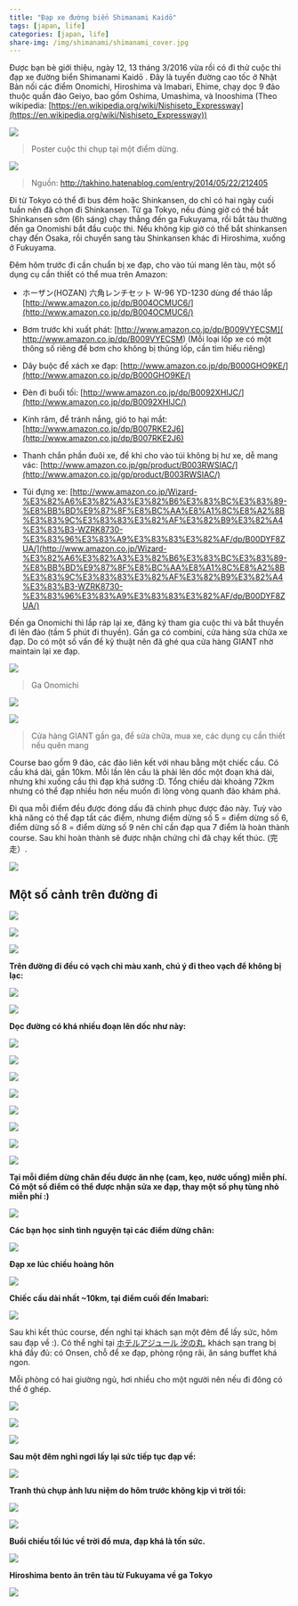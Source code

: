 ```yaml
---
title: "Đạp xe đường biển Shimanami Kaidō"
tags: [japan, life]
categories: [japan, life]
share-img: /img/shimanami/shimanami_cover.jpg
---
```


Được bạn bè giới thiệu, ngày 12, 13 tháng 3/2016 vừa rồi có đi thử cuộc thi đạp xe đường biển Shimanami Kaidō . Đây là tuyến đường cao tốc ở Nhật Bản nối các điểm Onomichi, Hiroshima và Imabari, Ehime, chạy dọc 9 đảo thuộc quần đảo Geiyo, bao gồm Oshima, Umashima, và Inooshima (Theo wikipedia: [https://en.wikipedia.org/wiki/Nishiseto_Expressway](https://en.wikipedia.org/wiki/Nishiseto_Expressway))

![](/img/shimanami/shimanami_1.jpg)

> Poster cuộc thi chụp tại một điểm dừng.

![](/img/shimanami/shimanami_2.jpg)

> Nguồn: http://takhino.hatenablog.com/entry/2014/05/22/212405

Đi từ Tokyo có thể đi bus đêm hoặc Shinkansen, do chỉ có hai ngày cuối tuần nên đã chọn đi Shinkansen. Từ ga Tokyo, nếu đúng giờ có thể bắt Shinkansen sớm (6h sáng) chạy thẳng đến ga Fukuyama, rồi bắt tàu thường đến ga Onomishi bắt đầu cuộc thi. Nếu không kịp giờ có thể bắt shinkansen chạy đến Osaka, rồi chuyển sang tàu Shinkansen khác đi Hiroshima, xuống ở Fukuyama.

Đêm hôm trước đi cần chuẩn bị xe đạp, cho vào túi mang lên tàu, một số dụng cụ cần thiết có thể mua trên Amazon:

* ホーザン(HOZAN) 六角レンチセット W-96 YD-1230 dùng để tháo lắp [http://www.amazon.co.jp/dp/B004OCMUC6/](http://www.amazon.co.jp/dp/B004OCMUC6/)

* Bơm trước khi xuất phát: [http://www.amazon.co.jp/dp/B009VYECSM]( http://www.amazon.co.jp/dp/B009VYECSM) (Mỗi loại lốp xe có một thông số riêng để bơm cho không bị thủng lốp, cần tìm hiểu riêng)

* Dây buộc để xách xe đạp: [http://www.amazon.co.jp/dp/B000GHO9KE/](http://www.amazon.co.jp/dp/B000GHO9KE/)

* Đèn đi buổi tối: [http://www.amazon.co.jp/dp/B0092XHIJC/](http://www.amazon.co.jp/dp/B0092XHIJC/)

* Kính râm, để tránh nắng, gió to hại mắt: [http://www.amazon.co.jp/dp/B007RKE2J6](http://www.amazon.co.jp/dp/B007RKE2J6)

* Thanh chắn phần đuôi xe, để khi cho vào túi không bị hư xe, dễ mang vác: [http://www.amazon.co.jp/gp/product/B003RWSIAC/](http://www.amazon.co.jp/gp/product/B003RWSIAC/)

* Túi đựng xe: [http://www.amazon.co.jp/Wizard-%E3%82%A6%E3%82%A3%E3%82%B6%E3%83%BC%E3%83%89-%E8%BB%BD%E9%87%8F%E8%BC%AA%E8%A1%8C%E8%A2%8B%E3%83%9C%E3%83%83%E3%82%AF%E3%82%B9%E3%82%A4%E3%83%B3-WZRK8730-%E3%83%96%E3%83%A9%E3%83%83%E3%82%AF/dp/B00DYF8ZUA/](http://www.amazon.co.jp/Wizard-%E3%82%A6%E3%82%A3%E3%82%B6%E3%83%BC%E3%83%89-%E8%BB%BD%E9%87%8F%E8%BC%AA%E8%A1%8C%E8%A2%8B%E3%83%9C%E3%83%83%E3%82%AF%E3%82%B9%E3%82%A4%E3%83%B3-WZRK8730-%E3%83%96%E3%83%A9%E3%83%83%E3%82%AF/dp/B00DYF8ZUA/)

Đến ga Onomichi thì lắp ráp lại xe, đăng ký tham gia cuộc thi và bắt thuyền đi lên đảo (tầm 5 phút đi thuyền). Gần ga có combini, cửa hàng sửa chữa xe đạp. Do có một số vấn đề kỹ thuật nên đã ghé qua cửa hàng GIANT nhờ maintain lại xe đạp.

![](/img/shimanami/shimanami_3.jpg)

> Ga Onomichi

![](/img/shimanami/shimanami_4.jpg)

![](/img/shimanami/shimanami_5.jpg)

> Cửa hàng GIANT gần ga, để sửa chữa, mua xe, các dụng cụ cần thiết nếu quên mang

Course bao gồm 9 đảo, các đảo liên kết với nhau bằng một chiếc cầu. Có cầu khá dài, gần 10km. Mỗi lần lên cầu là phải lên dốc một đoạn khá dài, nhưng khi xuống cầu thì đạp khá sướng :D. Tổng chiều dài khoảng 72km nhưng có thể đạp nhiều hơn nếu muốn đi lòng vòng quanh đảo khám phá.

Đi qua mỗi điểm đều được đóng dấu đã chinh phục được đảo này. Tuỳ vào khả năng có thể đạp tất các điểm, nhưng điểm dừng số 5 = điểm dừng số 6, điểm dừng số 8 = điểm dừng số 9 nên chỉ cần đạp qua 7 điểm là hoàn thành course. Sau khi hoàn thành sẽ được nhận chứng chỉ đã chạy kết thúc. (完走）. 


![](/img/shimanami/shimanami_6.jpg)

## Một số cảnh trên đường đi

![](/img/shimanami/shimanami_7.jpg)

![](/img/shimanami/shimanami_8.jpg)

![](/img/shimanami/shimanami_9.jpg)

**Trên đường đi đều có vạch chỉ màu xanh, chú ý đi theo vạch để không bị lạc:**

![](/img/shimanami/shimanami_10.jpg)

![](/img/shimanami/shimanami_11.jpg)

**Dọc đường có khá nhiều đoạn lên dốc như này:**

![](/img/shimanami/shimanami_12.jpg)

![](/img/shimanami/shimanami_13.jpg)

![](/img/shimanami/shimanami_14.jpg)

![](/img/shimanami/shimanami_15.jpg)

![](/img/shimanami/shimanami_16.jpg)

![](/img/shimanami/shimanami_17.jpg)

![](/img/shimanami/shimanami_18.jpg)

![](/img/shimanami/shimanami_19.jpg)

**Tại mỗi điểm dừng chân đều được ăn nhẹ (cam, kẹo, nước uống) miễn phí. Có một số điểm có thể được nhận sửa xe đạp, thay một số phụ tùng nhỏ miễn phí :)**

![](/img/shimanami/shimanami_20.jpg)

**Các bạn học sinh tình nguyện tại các điểm dừng chân:**

![](/img/shimanami/shimanami_21.jpg)

**Đạp xe lúc chiều hoàng hôn**

![](/img/shimanami/shimanami_22.jpg)

**Chiếc cầu dài nhất ~10km, tại điểm cuối đến Imabari:**

![](/img/shimanami/shimanami_cover.jpg)

Sau khi kết thúc course, đến nghỉ tại khách sạn một đêm để lấy sức, hôm sau đạp về :).
Có thể nghỉ tại [ホテルアジュール 汐の丸](https://www.facebook.com/Shionomaru/),  khách sạn trang bị khá đầy đủ: có Onsen, chỗ để xe đạp, phòng rộng rãi, ăn sáng buffet khá ngon.

Mỗi phòng có hai giường ngủ, hơi nhiều cho một người nên nếu đi đông có thể ở ghép.


![](/img/shimanami/shimanami_23.jpg)

![](/img/shimanami/shimanami_24.jpg)

![](/img/shimanami/shimanami_25.jpg)

**Sau một đêm nghỉ ngơi lấy lại sức tiếp tục đạp về:**

![](/img/shimanami/shimanami_26.jpg)

**Tranh thủ chụp ảnh lưu niệm do hôm trước không kịp vì trời tối:**

![](/img/shimanami/shimanami_27.jpg)

![](/img/shimanami/shimanami_28.jpg)

**Buổi chiều tối lúc về trời đổ mưa, đạp khá là tốn sức.**

![](/img/shimanami/shimanami_29.jpg)

**Hiroshima bento ăn trên tàu từ Fukuyama về ga Tokyo**

![](/img/shimanami/shimanami_30.jpg)
